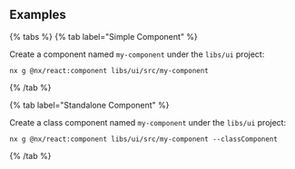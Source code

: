 ## Examples

{% tabs %}
{% tab label="Simple Component" %}

Create a component named `my-component` under the `libs/ui` project:

```shell
nx g @nx/react:component libs/ui/src/my-component
```

{% /tab %}

{% tab label="Standalone Component" %}

Create a class component named `my-component` under the `libs/ui` project:

```shell
nx g @nx/react:component libs/ui/src/my-component --classComponent
```

{% /tab %}

